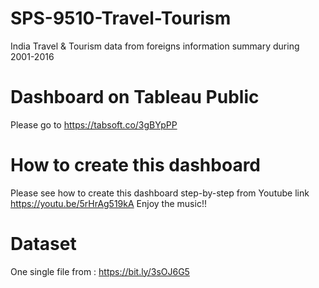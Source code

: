 # SPS-9510-Travel-Tourism
India Travel &amp; Tourism data from foreigns information summary during 2001-2016

# Dashboard on Tableau Public 
Please go to https://tabsoft.co/3gBYpPP

# How to create this dashboard 
Please see how to create this dashboard step-by-step from Youtube link https://youtu.be/5rHrAg519kA
Enjoy the music!!

# Dataset 
One single file from : https://bit.ly/3sOJ6G5

